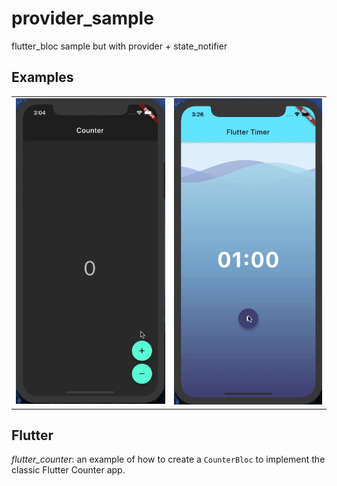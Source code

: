 # provider_sample

flutter_bloc sample but with provider + state_notifier

## Examples
|||
|---|---|
| ![](/demo/counter_app.gif) |![](/demo/flutter_timer.gif) |

## Flutter
*flutter_counter*: an example of how to create a `CounterBloc` to implement the classic Flutter Counter app.